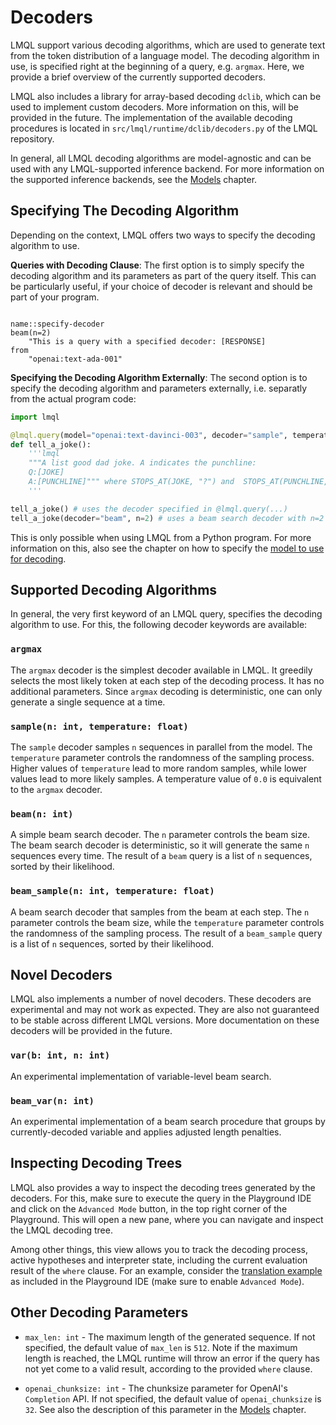 # Decoders

LMQL support various decoding algorithms, which are used to generate text from the token distribution of a language model. The decoding algorithm in use, is specified right at the beginning of a query, e.g. `argmax`. Here, we provide a brief overview of the currently supported decoders.

LMQL also includes a library for array-based decoding `dclib`, which can be used to implement custom decoders. More information on this, will be provided in the future. The implementation of the available decoding procedures is located in `src/lmql/runtime/dclib/decoders.py` of the LMQL repository.

In general, all LMQL decoding algorithms are model-agnostic and can be used with any LMQL-supported inference backend. For more information on the supported inference backends, see the [Models](./models.rst) chapter.

## Specifying The Decoding Algorithm

Depending on the context, LMQL offers two ways to specify the decoding algorithm to use. 

**Queries with Decoding Clause**: The first option is to simply specify the decoding algorithm and its parameters as part of the query itself. This can be particularly useful, if your choice of decoder is relevant and should be part of your program.

```{lmql}

name::specify-decoder
beam(n=2)
    "This is a query with a specified decoder: [RESPONSE]
from
    "openai:text-ada-001"
```

**Specifying the Decoding Algorithm Externally**: The second option is to specify the decoding algorithm and parameters externally, i.e. separatly from the actual program code:

```python
import lmql

@lmql.query(model="openai:text-davinci-003", decoder="sample", temperature=1.8)
def tell_a_joke():
    '''lmql
    """A list good dad joke. A indicates the punchline:
    Q:[JOKE]
    A:[PUNCHLINE]""" where STOPS_AT(JOKE, "?") and  STOPS_AT(PUNCHLINE, "\n")
    '''

tell_a_joke() # uses the decoder specified in @lmql.query(...)
tell_a_joke(decoder="beam", n=2) # uses a beam search decoder with n=2
```

This is only possible when using LMQL from a Python program. For more information on this, also see the chapter on how to specify the [model to use for decoding](models.rst).
## Supported Decoding Algorithms

In general, the very first keyword of an LMQL query, specifies the decoding algorithm to use. For this, the following decoder keywords are available:

### `argmax`

The `argmax` decoder is the simplest decoder available in LMQL. It greedily selects the most likely token at each step of the decoding process. It has no additional parameters. Since `argmax` decoding is deterministic, one can only generate a single sequence at a time.

### `sample(n: int, temperature: float)`

The `sample` decoder samples `n` sequences in parallel from the model. The `temperature` parameter controls the randomness of the sampling process. Higher values of `temperature` lead to more random samples, while lower values lead to more likely samples. A temperature value of `0.0` is equivalent to the `argmax` decoder.

### `beam(n: int)`

A simple beam search decoder. The `n` parameter controls the beam size. The beam search decoder is deterministic, so it will generate the same `n` sequences every time. The result of a `beam` query is a list of `n` sequences, sorted by their likelihood.

### `beam_sample(n: int, temperature: float)`

A beam search decoder that samples from the beam at each step. The `n` parameter controls the beam size, while the `temperature` parameter controls the randomness of the sampling process. The result of a `beam_sample` query is a list of `n` sequences, sorted by their likelihood.

## Novel Decoders

LMQL also implements a number of novel decoders. These decoders are experimental and may not work as expected. They are also not guaranteed to be stable across different LMQL versions. More documentation on these decoders will be provided in the future.

### `var(b: int, n: int)`

An experimental implementation of variable-level beam search.

### `beam_var(n: int)`

An experimental implementation of a beam search procedure that groups by currently-decoded variable and applies adjusted length penalties.

## Inspecting Decoding Trees

LMQL also provides a way to inspect the decoding trees generated by the decoders. For this, make sure to execute the query in the Playground IDE and click on the `Advanced Mode` button, in the top right corner of the Playground. This will open a new pane, where you can navigate and inspect the LMQL decoding tree.

Among other things, this view allows you to track the decoding process, active hypotheses and interpreter state, including the current evaluation result of the `where` clause. For an example, consider the [translation example](https://lmql.ai/playground/#translation) as included in the Playground IDE (make sure to enable `Advanced Mode`).


## Other Decoding Parameters

* `max_len: int` - The maximum length of the generated sequence. If not specified, the default value of `max_len` is `512`. Note if the maximum length is reached, the LMQL runtime will throw an error if the query has not yet come to a valid result, according to the provided `where` clause.

* `openai_chunksize: int` - The chunksize parameter for OpenAI's `Completion` API. If not specified, the default value of `openai_chunksize` is `32`. See also the description of this parameter in the [Models](./models.rst#configuring-speculative-openai-api-use) chapter.